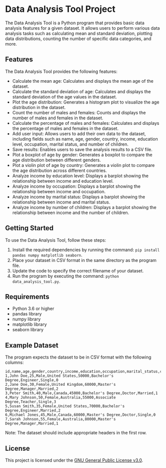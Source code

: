 # Data Analysis Tool Project

The Data Analysis Tool is a Python program that provides basic data analysis features for a given dataset. It allows users to perform various data analysis tasks such as calculating mean and standard deviation, plotting data distributions, counting the number of specific data categories, and more.

## Features

The Data Analysis Tool provides the following features:

- Calculate the mean age: Calculates and displays the mean age of the dataset.
- Calculate the standard deviation of age: Calculates and displays the standard deviation of the age values in the dataset.
- Plot the age distribution: Generates a histogram plot to visualize the age distribution in the dataset.
- Count the number of males and females: Counts and displays the number of males and females in the dataset.
- Calculate the percentage of males and females: Calculates and displays the percentage of males and females in the dataset.
- Add user input: Allows users to add their own data to the dataset, including fields such as name, age, gender, country, income, education level, occupation, marital status, and number of children.
- Save results: Enables users to save the analysis results to a CSV file.
- Plot a boxplot of age by gender: Generates a boxplot to compare the age distribution between different genders.
- Plot a violin plot of age by country: Generates a violin plot to compare the age distribution across different countries.
- Analyze income by education level: Displays a barplot showing the relationship between income and education level.
- Analyze income by occupation: Displays a barplot showing the relationship between income and occupation.
- Analyze income by marital status: Displays a barplot showing the relationship between income and marital status.
- Analyze income by number of children: Displays a barplot showing the relationship between income and the number of children.

## Getting Started

To use the Data Analysis Tool, follow these steps:

1. Install the required dependencies by running the command: `pip install pandas numpy matplotlib seaborn`.
2. Place your dataset in CSV format in the same directory as the program file.
3. Update the code to specify the correct filename of your dataset.
4. Run the program by executing the command: `python data_analysis_tool.py`.

## Requirements

- Python 3.6 or higher
- pandas library
- numpy library
- matplotlib library
- seaborn library

## Example Dataset

The program expects the dataset to be in CSV format with the following columns:
```
id,name,age,gender,country,income,education,occupation,marital_status,children
1,John Doe,25,Male,United States,50000,Bachelor's Degree,Engineer,Single,0
2,Jane Doe,30,Female,United Kingdom,60000,Master's Degree,Manager,Married,2
3,Peter Smith,40,Male,Canada,45000,Bachelor's Degree,Doctor,Married,1
4,Mary Johnson,50,Female,Australia,55000,Associate Degree,Teacher,Single,3
5,Susan Smith,35,Female,United States,70000,Bachelor's Degree,Engineer,Married,2
6,Michael Jones,45,Male,Canada,60000,Master's Degree,Doctor,Single,0
7,Sarah Johnson,55,Female,Australia,80000,Master's Degree,Manager,Married,1
```

Note: The dataset should include appropriate headers in the first row.


## License

This project is licensed under the [GNU General Public License v3.0](LICENSE).
